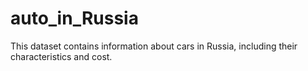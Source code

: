 # auto_in_Russia
This dataset contains information about cars in Russia, including their characteristics and cost.
